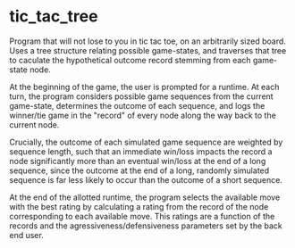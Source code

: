 # tic_tac_tree
Program that will not lose to you in tic tac toe, on an arbitrarily sized board. Uses a tree structure relating possible game-states, and traverses that tree to caculate the hypothetical outcome record stemming from each game-state node.

At the beginning of the game, the user is prompted for a runtime. At each turn, the program considers possible game sequences from the current game-state, determines the outcome of each sequence, and logs the winner/tie game in the "record" of every node along the way back to the current node. 

Crucially, the outcome of each simulated game sequence are weighted by sequence length, such that an immediate win/loss impacts the record a node significantly more than an eventual win/loss at the end of a long sequence, since the outcome at the end of a long, randomly simulated sequence is far less likely to occur than the outcome of a short sequence. 

At the end of the allotted runtime, the program selects the available move with the best rating by calculating a rating from the record of the node corresponding to each available move. This ratings are a function of the records and the agressiveness/defensiveness parameters set by the back end user. 
